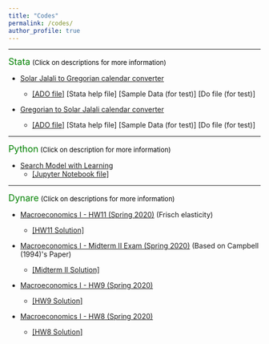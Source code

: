 ```yaml
---
title: "Codes"
permalink: /codes/
author_profile: true
---
```


---
<font size="4" color="green">Stata</font>
<font size="2" color="black">(Click on descriptions for more information)</font>


- [Solar Jalali to Gregorian calendar converter](https://peymanshahidi.github.io/codes/jal2greg)
  - [[ADO file]](https://www.dropbox.com/s/ct3wpxx4357qrk4/jal2greg.ado?dl=0)
    [Stata help file]
    [Sample Data (for test)]
    [Do file (for test)]

- [Gregorian to Solar Jalali calendar converter](https://peymanshahidi.github.io/codes/greg2jal)
  - [[ADO file]](https://www.dropbox.com/s/1bjixzxoi3lo5ns/greg2jal.ado?dl=0)
    [Stata help file]
    [Sample Data (for test)]
    [Do file (for test)]

---
<font size="4" color="green">Python</font>
<font size="2" color="black">(Click on description for more information)</font>

- [Search Model with Learning](https://peymanshahidi.github.io/codes/searchwithlearning)
  - [[Jupyter Notebook file]](https://www.dropbox.com/s/lkkalblyygw2uus/Search_With_Learning.html?dl=0)

---
<font size="4" color="green">Dynare</font>
<font size="2" color="black">(Click on descriptions for more information)</font>

- [Macroeconomics I - HW11 (Spring 2020)](https://peymanshahidi.github.io/codes/dynare/macro_i_hw11) (Frisch elasticity)
  - [[HW11 Solution]](https://www.dropbox.com/s/i7k0zktywr1kmqf/pset11-solutions.pdf?dl=0)
    
- [Macroeconomics I - Midterm II Exam (Spring 2020)](https://peymanshahidi.github.io/codes/dynare/macro_i_midterm2) (Based on Campbell (1994)'s Paper)
  - [[Midterm II Solution]](https://www.dropbox.com/s/ynfc43gmueg188z/Macro%20I%20-%20Midterm%20II%20-%20Dynare%20Solution.pdf?dl=0)

- [Macroeconomics I - HW9 (Spring 2020)](https://peymanshahidi.github.io/codes/dynare/macro_i_hw9)
  - [[HW9 Solution]](https://www.dropbox.com/s/zajyamvau4wrps2/pset9-solutions.pdf?dl=0)

- [Macroeconomics I - HW8 (Spring 2020)](https://peymanshahidi.github.io/codes/dynare/macro_i_hw8)
  - [[HW8 Solution]](https://www.dropbox.com/s/4qulf1ihx90qv4a/pset8-solution.pdf?dl=0)
